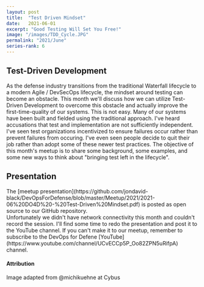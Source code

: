 ```yaml
---
layout: post
title:  "Test Driven Mindset"
date:   2021-06-01
excerpt: "Good Testing Will Set You Free!"
image: "/images/TDD_Cycle.JPG"
permalink: "2021/June"
series-rank: 6
---
```


## Test-Driven Development
As the defense industry transitions from the traditional Waterfall lifecycle to a modern Agile / DevSecOps lifecycle, the mindset around testing can become an obstacle.  This month we'll discuss how we can utilize Test-Driven Development to overcome this obstacle and actually improve the first-time-quality of our systems.  This is not easy.  Many of our systems have been built and fielded using the traditional approach.  I've heard accusations that test and implementation are not sufficiently independent. I've seen test organizations incentivized to ensure failures occur rather than prevent failures from occuring.  I've even seen people decide to quit their job rather than adopt some of these newer test practices.  The objective of this month's meetup is to share some background, some examples, and some new ways to think about "bringing test left in the lifecycle".

## Presentation
<div class="box" markdown="1">
The [meetup presentation](https://github.com/jondavid-black/DevOpsForDefense/blob/master/Meetup/2021/2021-06%20DO4D%20-%20Test-Driven%20Mindset.pdf) is posted as open source to our GitHub repository. 
</div>

<div class="box" markdown="1">
Unfortunately we didn't have network connectivity this month and couldn't record the session.  I'll find some time to redo the presentation and post it to the YouTube channel.  If you can't make it to our meetup, remember to subscribe to the DevOps for Defene [YouTube](https://www.youtube.com/channel/UCvECCp5P_Oo82ZPN5uRifpA) channel. 
</div>

#### Attribution
Image adapted from @michikuehne at Cybus
